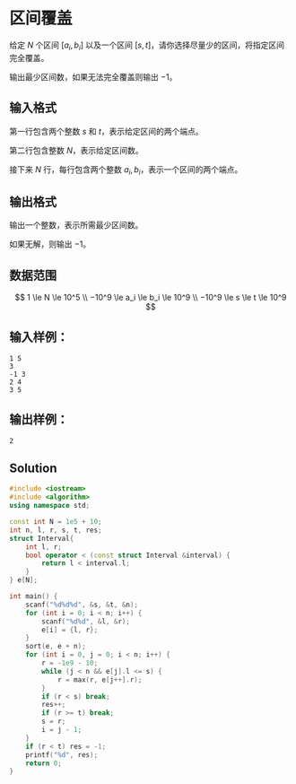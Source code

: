 # 区间覆盖

给定 $N$ 个区间 $[a_i,b_i]$ 以及一个区间 $[s,t]$，请你选择尽量少的区间，将指定区间完全覆盖。

输出最少区间数，如果无法完全覆盖则输出 $−1$。

## 输入格式

第一行包含两个整数 $s$ 和 $t$，表示给定区间的两个端点。

第二行包含整数 $N$，表示给定区间数。

接下来 $N$ 行，每行包含两个整数 $a_i,b_i$，表示一个区间的两个端点。

## 输出格式

输出一个整数，表示所需最少区间数。

如果无解，则输出 $−1$。

## 数据范围

$$
1 \le N \le 10^5 \\
−10^9 \le a_i \le b_i \le 10^9 \\
−10^9 \le s \le t \le 10^9
$$

## 输入样例：

```text
1 5
3
-1 3
2 4
3 5
```

## 输出样例：

```text
2
```

## Solution

```Cpp
#include <iostream>
#include <algorithm>
using namespace std;

const int N = 1e5 + 10;
int n, l, r, s, t, res;
struct Interval{
    int l, r;
    bool operator < (const struct Interval &interval) {
        return l < interval.l;
    }
} e[N];

int main() {
    scanf("%d%d%d", &s, &t, &n);
    for (int i = 0; i < n; i++) {
        scanf("%d%d", &l, &r);
        e[i] = {l, r};
    }
    sort(e, e + n);
    for (int i = 0, j = 0; i < n; i++) {
        r = -1e9 - 10;
        while (j < n && e[j].l <= s) {
            r = max(r, e[j++].r);
        }
        if (r < s) break;
        res++;
        if (r >= t) break;
        s = r;
        i = j - 1;
    }
    if (r < t) res = -1;
    printf("%d", res);
    return 0;
}
```
